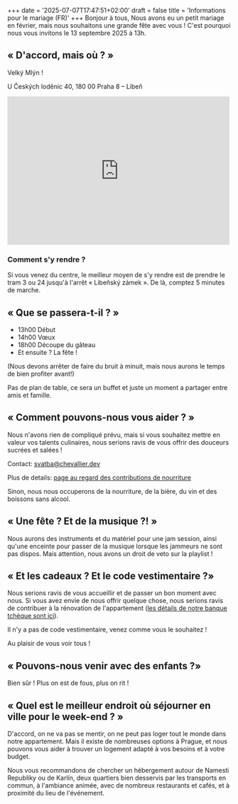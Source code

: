 +++
date = '2025-07-07T17:47:51+02:00'
draft = false
title = 'Informations pour le mariage (FR)'
+++
Bonjour à tous,
Nous avons eu un petit mariage en février, mais nous souhaitons une grande fête avec vous ! C'est pourquoi nous vous invitons le 13 septembre 2025 à 13h.

## « D'accord, mais où ? »

Velký Mlýn !

U Českých loděnic 40, 180 00 Praha 8 – Libeň

<iframe style="border:none" src="https://mapy.com/s/befokukane" width="500" height="333" frameborder="0"></iframe>

### Comment s'y rendre ?

Si vous venez du centre, le meilleur moyen de s'y rendre est de prendre le tram 3 ou 24 jusqu'à l'arrêt « Libeňský zámek ».
De là, comptez 5 minutes de marche.

## « Que se passera-t-il ? »

* 13h00 Début
* 14h00 Vœux
* 18h00 Découpe du gâteau
* Et ensuite ? La fête !

(Nous devons arrêter de faire du bruit à minuit, mais nous aurons le temps de bien profiter avant!)

Pas de plan de table, ce sera un buffet et juste un moment a partager entre amis et famille.

## « Comment pouvons-nous vous aider ? »

Nous n'avons rien de compliqué prévu, mais si vous souhaitez mettre en valeur vos talents culinaires, nous serions ravis de vous offrir des douceurs sucrées et salées !

Contact: [svatba@chevallier.dev](mailto:svatba@chevallier.dev)

Plus de details: [page au regard des contributions de nourriture](/food-contrib)

Sinon, nous nous occuperons de la nourriture, de la bière, du vin et des boissons sans alcool.

## « Une fête ? Et de la musique ?! »

Nous aurons des instruments et du matériel pour une jam session, ainsi qu'une enceinte pour passer de la musique lorsque les jammeurs ne sont pas dispos. Mais attention, nous avons un droit de veto sur la playlist !

## « Et les cadeaux ? Et le code vestimentaire ?»

Nous serions ravis de vous accueillir et de passer un bon moment avec nous. Si vous avez envie de nous offrir quelque chose, nous serions ravis de contribuer à la rénovation de l'appartement ([les détails de notre banque tchèque sont ici](/bank-details)).

Il n'y a pas de code vestimentaire, venez comme vous le souhaitez !

Au plaisir de vous voir tous !

## « Pouvons-nous venir avec des enfants ?»

Bien sûr ! Plus on est de fous, plus on rit !

## « Quel est le meilleur endroit où séjourner en ville pour le week-end ? »

D'accord, on ne va pas se mentir, on ne peut pas loger tout le monde dans notre appartement. Mais il existe de nombreuses options à Prague, et nous pouvons vous aider à trouver un logement adapté à vos besoins et à votre budget.

Nous vous recommandons de chercher un hébergement autour de Namesti Republiky ou de Karlín, deux quartiers bien desservis par les transports en commun, à l'ambiance animée, avec de nombreux restaurants et cafés, et à proximité du lieu de l'événement.
